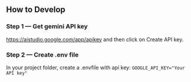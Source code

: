 ## How to Develop
### Step 1 — Get gemini API key
https://aistudio.google.com/app/apikey and then click on Create API key.

### Step 2 — Create .env file
In your project folder, create a .envfile with api key:
`GOOGLE_API_KEY="Your API key"`
